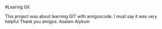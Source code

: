 #Learnig Git

This project was about learning GIT with amigoscode. I must say it was very helpful
Thank you amigos. 
Asalam Alykum
